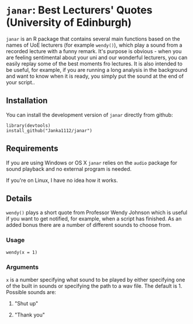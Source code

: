 `janar`: Best Lecturers' Quotes (University of Edinburgh)
========================================================
 
`janar` is an R package that contains several main functions based on the names of UoE lecturers  (for example `wendy()`), which play a sound from a recorded lecture with a funny remark. It's purpose is obvious - when you are feeling sentimental about your uni and our wonderful lecturers, you can easily replay some of the best moments fro lectures. It is also intended to be useful, for example, if you are running a long analysis in the background and want to know when it is ready, you simply put the sound at the end of your script..
 

Installation
----------------

You can install the development version of `janar` directly from github:
 

```
library(devtools)
install_github("Janka1112/janar")
```

Requirements
---------------

If you are using Windows or OS X `janar` relies on the `audio` package for sound playback and no external program is needed.
 

If you're on Linux, I have no idea how it works.
 

Details
------------

`wendy()` plays a short quote from Professor Wendy Johnson which is useful if you want to get notified, for example, when a script has finished. As an added bonus there are a number of different sounds to choose from.
 

### Usage
 
`wendy(x = 1)`

### Arguments
 

`x`  is a number specifying what sound to be played by either specifying one of the built in sounds or specifying the path to a wav file. The default is 1. Possible sounds are:

1. "Shut up"
 

2. "Thank you"
